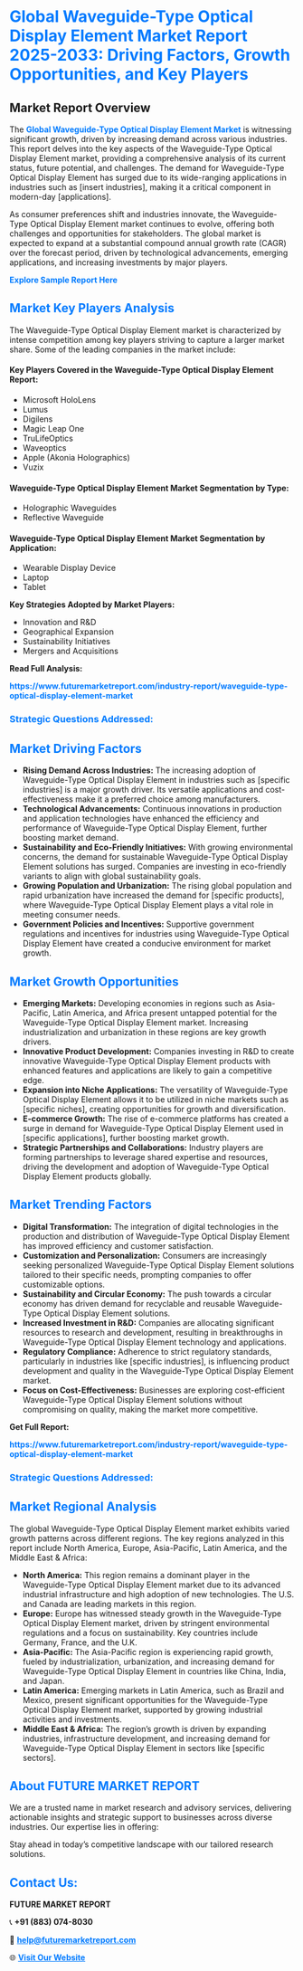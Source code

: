 <h1 style="color: #007BFF;">Global Waveguide-Type Optical Display Element Market Report 2025-2033: Driving Factors, Growth Opportunities, and Key Players</h1>

<section id="overview">
<h2>Market Report Overview</h2>
<p>The <a href="https://www.futuremarketreport.com/industry-report/waveguide-type-optical-display-element-market" style="color: #007BFF; text-decoration: none;"><strong>Global Waveguide-Type Optical Display Element Market</strong></a> is witnessing significant growth, driven by increasing demand across various industries. This report delves into the key aspects of the Waveguide-Type Optical Display Element market, providing a comprehensive analysis of its current status, future potential, and challenges. The demand for Waveguide-Type Optical Display Element has surged due to its wide-ranging applications in industries such as [insert industries], making it a critical component in modern-day [applications].</p>
<p>As consumer preferences shift and industries innovate, the Waveguide-Type Optical Display Element market continues to evolve, offering both challenges and opportunities for stakeholders. The global market is expected to expand at a substantial compound annual growth rate (CAGR) over the forecast period, driven by technological advancements, emerging applications, and increasing investments by major players.</p>
</section>

<section id="overview">
<p><a href="https://www.futuremarketreport.com/request-sample/reportId=82598" style="color: #007BFF; text-decoration: none;"><strong>Explore Sample Report Here</strong></a></p>
</section>

<section id="key-players">
<h2 style="color: #007BFF;">Market Key Players Analysis</h2>
<p>The Waveguide-Type Optical Display Element market is characterized by intense competition among key players striving to capture a larger market share. Some of the leading companies in the market include:</p>
<h4>Key Players Covered in the Waveguide-Type Optical Display Element Report:</h4>
<ul><li>Microsoft HoloLens</li><li>Lumus</li><li>Digilens</li><li>Magic Leap One</li><li>TruLifeOptics</li><li>Waveoptics</li><li>Apple (Akonia Holographics)</li><li>Vuzix</li></ul>
<h4>Waveguide-Type Optical Display Element Market Segmentation by Type:</h4>
<ul><li>Holographic Waveguides</li><li>Reflective Waveguide</li></ul>

<h4>Waveguide-Type Optical Display Element Market Segmentation by Application:</h4>
<ul><li>Wearable Display Device</li><li>Laptop</li><li>Tablet</li></ul>
<p><strong>Key Strategies Adopted by Market Players:</strong></p>
<ul>
<li>Innovation and R&D</li>
<li>Geographical Expansion</li>
<li>Sustainability Initiatives</li>
<li>Mergers and Acquisitions</li>
</ul>
</section>

<section>
<p><strong>Read Full Analysis: </strong></p><a href="https://www.futuremarketreport.com/industry-report/waveguide-type-optical-display-element-market" style="color: #007BFF; text-decoration: none;"><strong>https://www.futuremarketreport.com/industry-report/waveguide-type-optical-display-element-market</strong></a>
<h3 style="color: #007BFF;">Strategic Questions Addressed:</h3>
</section>

<section id="driving-factors">
<h2 style="color: #007BFF;">Market Driving Factors</h2>
<ul>
<li><strong>Rising Demand Across Industries:</strong> The increasing adoption of Waveguide-Type Optical Display Element in industries such as [specific industries] is a major growth driver. Its versatile applications and cost-effectiveness make it a preferred choice among manufacturers.</li>
<li><strong>Technological Advancements:</strong> Continuous innovations in production and application technologies have enhanced the efficiency and performance of Waveguide-Type Optical Display Element, further boosting market demand.</li>
<li><strong>Sustainability and Eco-Friendly Initiatives:</strong> With growing environmental concerns, the demand for sustainable Waveguide-Type Optical Display Element solutions has surged. Companies are investing in eco-friendly variants to align with global sustainability goals.</li>
<li><strong>Growing Population and Urbanization:</strong> The rising global population and rapid urbanization have increased the demand for [specific products], where Waveguide-Type Optical Display Element plays a vital role in meeting consumer needs.</li>
<li><strong>Government Policies and Incentives:</strong> Supportive government regulations and incentives for industries using Waveguide-Type Optical Display Element have created a conducive environment for market growth.</li>
</ul>
</section>

<section id="growth-opportunities">
<h2 style="color: #007BFF;">Market Growth Opportunities</h2>
<ul>
<li><strong>Emerging Markets:</strong> Developing economies in regions such as Asia-Pacific, Latin America, and Africa present untapped potential for the Waveguide-Type Optical Display Element market. Increasing industrialization and urbanization in these regions are key growth drivers.</li>
<li><strong>Innovative Product Development:</strong> Companies investing in R&D to create innovative Waveguide-Type Optical Display Element products with enhanced features and applications are likely to gain a competitive edge.</li>
<li><strong>Expansion into Niche Applications:</strong> The versatility of Waveguide-Type Optical Display Element allows it to be utilized in niche markets such as [specific niches], creating opportunities for growth and diversification.</li>
<li><strong>E-commerce Growth:</strong> The rise of e-commerce platforms has created a surge in demand for Waveguide-Type Optical Display Element used in [specific applications], further boosting market growth.</li>
<li><strong>Strategic Partnerships and Collaborations:</strong> Industry players are forming partnerships to leverage shared expertise and resources, driving the development and adoption of Waveguide-Type Optical Display Element products globally.</li>
</ul>
</section>

<section id="trending-factors">
<h2 style="color: #007BFF;">Market Trending Factors</h2>
<ul>
<li><strong>Digital Transformation:</strong> The integration of digital technologies in the production and distribution of Waveguide-Type Optical Display Element has improved efficiency and customer satisfaction.</li>
<li><strong>Customization and Personalization:</strong> Consumers are increasingly seeking personalized Waveguide-Type Optical Display Element solutions tailored to their specific needs, prompting companies to offer customizable options.</li>
<li><strong>Sustainability and Circular Economy:</strong> The push towards a circular economy has driven demand for recyclable and reusable Waveguide-Type Optical Display Element solutions.</li>
<li><strong>Increased Investment in R&D:</strong> Companies are allocating significant resources to research and development, resulting in breakthroughs in Waveguide-Type Optical Display Element technology and applications.</li>
<li><strong>Regulatory Compliance:</strong> Adherence to strict regulatory standards, particularly in industries like [specific industries], is influencing product development and quality in the Waveguide-Type Optical Display Element market.</li>
<li><strong>Focus on Cost-Effectiveness:</strong> Businesses are exploring cost-efficient Waveguide-Type Optical Display Element solutions without compromising on quality, making the market more competitive.</li>
</ul>
</section>

<section>
<p><strong>Get Full Report: </strong></p><a href="https://www.futuremarketreport.com/industry-report/waveguide-type-optical-display-element-market" style="color: #007BFF; text-decoration: none;"><strong>https://www.futuremarketreport.com/industry-report/waveguide-type-optical-display-element-market</strong></a>
<h3 style="color: #007BFF;">Strategic Questions Addressed:</h3>
</section>


<section id="regional-analysis">
<h2 style="color: #007BFF;">Market Regional Analysis</h2>
<p>The global Waveguide-Type Optical Display Element market exhibits varied growth patterns across different regions. The key regions analyzed in this report include North America, Europe, Asia-Pacific, Latin America, and the Middle East & Africa:</p>
<ul>
<li><strong>North America:</strong> This region remains a dominant player in the Waveguide-Type Optical Display Element market due to its advanced industrial infrastructure and high adoption of new technologies. The U.S. and Canada are leading markets in this region.</li>
<li><strong>Europe:</strong> Europe has witnessed steady growth in the Waveguide-Type Optical Display Element market, driven by stringent environmental regulations and a focus on sustainability. Key countries include Germany, France, and the U.K.</li>
<li><strong>Asia-Pacific:</strong> The Asia-Pacific region is experiencing rapid growth, fueled by industrialization, urbanization, and increasing demand for Waveguide-Type Optical Display Element in countries like China, India, and Japan.</li>
<li><strong>Latin America:</strong> Emerging markets in Latin America, such as Brazil and Mexico, present significant opportunities for the Waveguide-Type Optical Display Element market, supported by growing industrial activities and investments.</li>
<li><strong>Middle East & Africa:</strong> The region’s growth is driven by expanding industries, infrastructure development, and increasing demand for Waveguide-Type Optical Display Element in sectors like [specific sectors].</li>
</ul>
</section>

<footer>
<h2 style="color: #007BFF;">About FUTURE MARKET REPORT</h2>
<p>We are a trusted name in market research and advisory services, delivering actionable insights and strategic support to businesses across diverse industries. Our expertise lies in offering:</p>

<p>Stay ahead in today’s competitive landscape with our tailored research solutions.</p>

<h2 style="color: #007BFF;">Contact Us:</h2>
<p><strong>FUTURE MARKET REPORT</strong></p>
<p>📞 <strong>+91 (883) 074-8030</strong></p>
<p>📧 <strong><a href="mailto:help@futuremarketreport.com" style="color: #007BFF;">help@futuremarketreport.com</a></strong></p>
<p>🌐 <strong><a href="https://www.futuremarketreport.com/" style="color: #007BFF;">Visit Our Website</a></strong></p>
</footer>